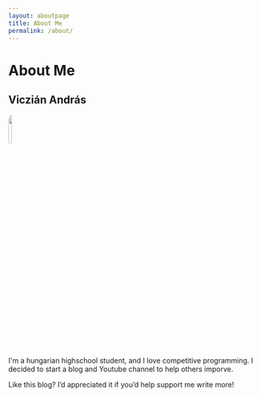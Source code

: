 ```yaml
---
layout: aboutpage
title: About Me
permalink: /about/
---
```


# About Me

## Viczián András

<img src="/blog/picture_of_me.jpg" width="12%" height="12%" style="border-radius:10px"/>

I'm a hungarian highschool student, and I love competitive programming. I decided to start a blog and Youtube channel to help others imporve.

Like this blog? I’d appreciated it if you’d help support me write more!

